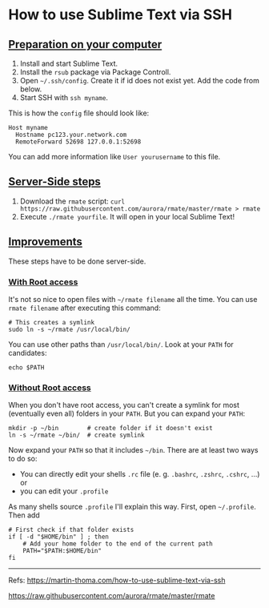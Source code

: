 # How to use Sublime Text via SSH

## [Preparation on your computer](https://martin-thoma.com/how-to-use-sublime-text-via-ssh/#preparation-on-your-computer)

1. Install and start Sublime Text.
2. Install the `rsub` package via Package Controll.
3. Open `~/.ssh/config`. Create it if id does not exist yet. Add the code from below.
4. Start SSH with `ssh myname`.

This is how the `config` file should look like:

```
Host myname
  Hostname pc123.your.network.com
  RemoteForward 52698 127.0.0.1:52698
```

You can add more information like `User yourusername` to this file.

## [Server-Side steps](https://martin-thoma.com/how-to-use-sublime-text-via-ssh/#server-side-steps)

1. Download the `rmate` script:
   `curl https://raw.githubusercontent.com/aurora/rmate/master/rmate > rmate`
2. Execute `./rmate yourfile`. It will open in your local Sublime Text!

## [Improvements](https://martin-thoma.com/how-to-use-sublime-text-via-ssh/#improvements)

These steps have to be done server-side.

### [With Root access](https://martin-thoma.com/how-to-use-sublime-text-via-ssh/#with-root-access)

It's not so nice to open files with `~/rmate filename` all the time. You can use `rmate filename` after executing this command:

```
# This creates a symlink
sudo ln -s ~/rmate /usr/local/bin/
```

You can use other paths than `/usr/local/bin/`. Look at your `PATH` for candidates:

```
echo $PATH
```

### [Without Root access](https://martin-thoma.com/how-to-use-sublime-text-via-ssh/#without-root-access)

When you don't have root access, you can't create a symlink for most (eventually even all) folders in your `PATH`. But you can expand your `PATH`:

```
mkdir -p ~/bin        # create folder if it doesn't exist
ln -s ~/rmate ~/bin/  # create symlink
```

Now expand your `PATH` so that it includes `~/bin`. There are at least two ways to do so:

- You can directly edit your shells `.rc` file (e. g. `.bashrc`, `.zshrc`, `.cshrc`, ...) or
- you can edit your `.profile`

As many shells source `.profile` I'll explain this way. First, open `~/.profile`. Then add

```
# First check if that folder exists
if [ -d "$HOME/bin" ] ; then
    # Add your home folder to the end of the current path
    PATH="$PATH:$HOME/bin"
fi
```
***

Refs:
https://martin-thoma.com/how-to-use-sublime-text-via-ssh

https://raw.githubusercontent.com/aurora/rmate/master/rmate
